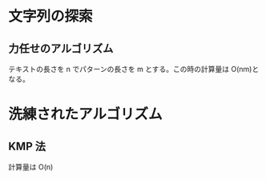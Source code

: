 # 文字列の探索

## 力任せのアルゴリズム

テキストの長さを n でパターンの長さを m とする。この時の計算量は O(nm)となる。

# 洗練されたアルゴリズム

## KMP 法

計算量は O(n)
